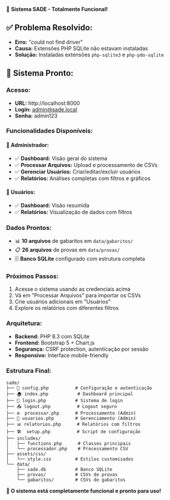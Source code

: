 🎉 **Sistema SADE - Totalmente Funcional!**

## ✅ **Problema Resolvido:**
- **Erro:** "could not find driver" 
- **Causa:** Extensões PHP SQLite não estavam instaladas
- **Solução:** Instaladas extensões `php-sqlite3` e `php-pdo-sqlite`

## 🚀 **Sistema Pronto:**

### **Acesso:**
- **URL:** http://localhost:8000
- **Login:** admin@sade.local  
- **Senha:** admin123

### **Funcionalidades Disponíveis:**

#### **👤 Administrador:**
- ✅ **Dashboard:** Visão geral do sistema
- ✅ **Processar Arquivos:** Upload e processamento de CSVs
- ✅ **Gerenciar Usuários:** Criar/editar/excluir usuários
- ✅ **Relatórios:** Análises completas com filtros e gráficos

#### **👥 Usuários:**
- ✅ **Dashboard:** Visão resumida
- ✅ **Relatórios:** Visualização de dados com filtros

### **Dados Prontos:**
- 📊 **10 arquivos** de gabaritos em `data/gabaritos/`
- 📋 **26 arquivos** de provas em `data/provas/`
- 🗄️ **Banco SQLite** configurado com estrutura completa

### **Próximos Passos:**
1. Acesse o sistema usando as credenciais acima
2. Vá em "Processar Arquivos" para importar os CSVs
3. Crie usuários adicionais em "Usuários"
4. Explore os relatórios com diferentes filtros

### **Arquitetura:**
- **Backend:** PHP 8.3 com SQLite
- **Frontend:** Bootstrap 5 + Chart.js
- **Segurança:** CSRF protection, autenticação por sessão
- **Responsivo:** Interface mobile-friendly

### **Estrutura Final:**
```
sade/
├── 🔧 config.php          # Configuração e autenticação
├── 🏠 index.php           # Dashboard principal  
├── 🔐 login.php           # Sistema de login
├── 📤 logout.php          # Logout seguro
├── ⚙️  processar.php      # Processamento (Admin)
├── 👥 usuarios.php        # Gerenciamento (Admin)
├── 📊 relatorios.php      # Relatórios com filtros
├── 🛠️  setup.php          # Script de configuração
├── includes/
│   ├── functions.php      # Classes principais
│   └── processador.php    # Processamento CSV
├── assets/css/
│   └── style.css         # Estilos customizados
└── data/
    ├── sade.db           # Banco SQLite
    ├── provas/           # CSVs de provas
    └── gabaritos/        # CSVs de gabaritos
```

**🎯 O sistema está completamente funcional e pronto para uso!**
